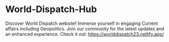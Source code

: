 # World-Dispatch-Hub
Discover World Dispatch website! Immerse yourself in engaging Current affairs including Geopolitics. Join our community for the latest updates and an enhanced experience.
Check it out:
https://worlddispatch23.netlify.app/
